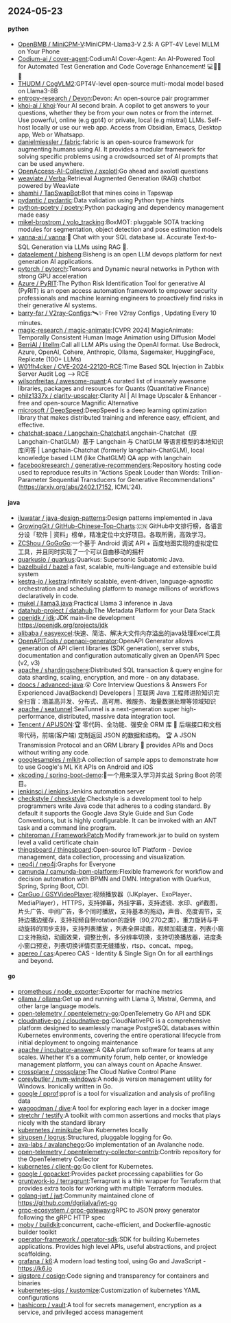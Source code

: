 ## 2024-05-23

#### python
* [OpenBMB / MiniCPM-V](https://github.com/OpenBMB/MiniCPM-V):MiniCPM-Llama3-V 2.5: A GPT-4V Level MLLM on Your Phone
* [Codium-ai / cover-agent](https://github.com/Codium-ai/cover-agent):CodiumAI Cover-Agent: An AI-Powered Tool for Automated Test Generation and Code Coverage Enhancement! 💻🤖🧪🐞
* [THUDM / CogVLM2](https://github.com/THUDM/CogVLM2):GPT4V-level open-source multi-modal model based on Llama3-8B
* [entropy-research / Devon](https://github.com/entropy-research/Devon):Devon: An open-source pair programmer
* [khoj-ai / khoj](https://github.com/khoj-ai/khoj):Your AI second brain. A copilot to get answers to your questions, whether they be from your own notes or from the internet. Use powerful, online (e.g gpt4) or private, local (e.g mistral) LLMs. Self-host locally or use our web app. Access from Obsidian, Emacs, Desktop app, Web or Whatsapp.
* [danielmiessler / fabric](https://github.com/danielmiessler/fabric):fabric is an open-source framework for augmenting humans using AI. It provides a modular framework for solving specific problems using a crowdsourced set of AI prompts that can be used anywhere.
* [OpenAccess-AI-Collective / axolotl](https://github.com/OpenAccess-AI-Collective/axolotl):Go ahead and axolotl questions
* [weaviate / Verba](https://github.com/weaviate/Verba):Retrieval Augmented Generation (RAG) chatbot powered by Weaviate
* [shamhi / TapSwapBot](https://github.com/shamhi/TapSwapBot):Bot that mines coins in Tapswap
* [pydantic / pydantic](https://github.com/pydantic/pydantic):Data validation using Python type hints
* [python-poetry / poetry](https://github.com/python-poetry/poetry):Python packaging and dependency management made easy
* [mikel-brostrom / yolo_tracking](https://github.com/mikel-brostrom/yolo_tracking):BoxMOT: pluggable SOTA tracking modules for segmentation, object detection and pose estimation models
* [vanna-ai / vanna](https://github.com/vanna-ai/vanna):🤖 Chat with your SQL database 📊. Accurate Text-to-SQL Generation via LLMs using RAG 🔄.
* [dataelement / bisheng](https://github.com/dataelement/bisheng):Bisheng is an open LLM devops platform for next generation AI applications.
* [pytorch / pytorch](https://github.com/pytorch/pytorch):Tensors and Dynamic neural networks in Python with strong GPU acceleration
* [Azure / PyRIT](https://github.com/Azure/PyRIT):The Python Risk Identification Tool for generative AI (PyRIT) is an open access automation framework to empower security professionals and machine learning engineers to proactively find risks in their generative AI systems.
* [barry-far / V2ray-Configs](https://github.com/barry-far/V2ray-Configs):🛰️✨ Free V2ray Configs , Updating Every 10 minutes.
* [magic-research / magic-animate](https://github.com/magic-research/magic-animate):[CVPR 2024] MagicAnimate: Temporally Consistent Human Image Animation using Diffusion Model
* [BerriAI / litellm](https://github.com/BerriAI/litellm):Call all LLM APIs using the OpenAI format. Use Bedrock, Azure, OpenAI, Cohere, Anthropic, Ollama, Sagemaker, HuggingFace, Replicate (100+ LLMs)
* [W01fh4cker / CVE-2024-22120-RCE](https://github.com/W01fh4cker/CVE-2024-22120-RCE):Time Based SQL Injection in Zabbix Server Audit Log --> RCE
* [wilsonfreitas / awesome-quant](https://github.com/wilsonfreitas/awesome-quant):A curated list of insanely awesome libraries, packages and resources for Quants (Quantitative Finance)
* [philz1337x / clarity-upscaler](https://github.com/philz1337x/clarity-upscaler):Clarity AI | AI Image Upscaler & Enhancer - free and open-source Magnific Alternative
* [microsoft / DeepSpeed](https://github.com/microsoft/DeepSpeed):DeepSpeed is a deep learning optimization library that makes distributed training and inference easy, efficient, and effective.
* [chatchat-space / Langchain-Chatchat](https://github.com/chatchat-space/Langchain-Chatchat):Langchain-Chatchat（原Langchain-ChatGLM）基于 Langchain 与 ChatGLM 等语言模型的本地知识库问答 | Langchain-Chatchat (formerly langchain-ChatGLM), local knowledge based LLM (like ChatGLM) QA app with langchain
* [facebookresearch / generative-recommenders](https://github.com/facebookresearch/generative-recommenders):Repository hosting code used to reproduce results in "Actions Speak Louder than Words: Trillion-Parameter Sequential Transducers for Generative Recommendations" (https://arxiv.org/abs/2402.17152, ICML'24).

#### java
* [iluwatar / java-design-patterns](https://github.com/iluwatar/java-design-patterns):Design patterns implemented in Java
* [GrowingGit / GitHub-Chinese-Top-Charts](https://github.com/GrowingGit/GitHub-Chinese-Top-Charts):🇨🇳 GitHub中文排行榜，各语言分设「软件 | 资料」榜单，精准定位中文好项目。各取所需，高效学习。
* [ZCShou / GoGoGo](https://github.com/ZCShou/GoGoGo):一个基于 Android 调试 API + 百度地图实现的虚拟定位工具，并且同时实现了一个可以自由移动的摇杆
* [quarkusio / quarkus](https://github.com/quarkusio/quarkus):Quarkus: Supersonic Subatomic Java.
* [bazelbuild / bazel](https://github.com/bazelbuild/bazel):a fast, scalable, multi-language and extensible build system
* [kestra-io / kestra](https://github.com/kestra-io/kestra):Infinitely scalable, event-driven, language-agnostic orchestration and scheduling platform to manage millions of workflows declaratively in code.
* [mukel / llama3.java](https://github.com/mukel/llama3.java):Practical Llama 3 inference in Java
* [datahub-project / datahub](https://github.com/datahub-project/datahub):The Metadata Platform for your Data Stack
* [openjdk / jdk](https://github.com/openjdk/jdk):JDK main-line development https://openjdk.org/projects/jdk
* [alibaba / easyexcel](https://github.com/alibaba/easyexcel):快速、简洁、解决大文件内存溢出的java处理Excel工具
* [OpenAPITools / openapi-generator](https://github.com/OpenAPITools/openapi-generator):OpenAPI Generator allows generation of API client libraries (SDK generation), server stubs, documentation and configuration automatically given an OpenAPI Spec (v2, v3)
* [apache / shardingsphere](https://github.com/apache/shardingsphere):Distributed SQL transaction & query engine for data sharding, scaling, encryption, and more - on any database.
* [doocs / advanced-java](https://github.com/doocs/advanced-java):😮 Core Interview Questions & Answers For Experienced Java(Backend) Developers | 互联网 Java 工程师进阶知识完全扫盲：涵盖高并发、分布式、高可用、微服务、海量数据处理等领域知识
* [apache / seatunnel](https://github.com/apache/seatunnel):SeaTunnel is a next-generation super high-performance, distributed, massive data integration tool.
* [Tencent / APIJSON](https://github.com/Tencent/APIJSON):🏆 零代码、全功能、强安全 ORM 库 🚀 后端接口和文档零代码，前端(客户端) 定制返回 JSON 的数据和结构。 🏆 A JSON Transmission Protocol and an ORM Library 🚀 provides APIs and Docs without writing any code.
* [googlesamples / mlkit](https://github.com/googlesamples/mlkit):A collection of sample apps to demonstrate how to use Google's ML Kit APIs on Android and iOS
* [xkcoding / spring-boot-demo](https://github.com/xkcoding/spring-boot-demo):🚀一个用来深入学习并实战 Spring Boot 的项目。
* [jenkinsci / jenkins](https://github.com/jenkinsci/jenkins):Jenkins automation server
* [checkstyle / checkstyle](https://github.com/checkstyle/checkstyle):Checkstyle is a development tool to help programmers write Java code that adheres to a coding standard. By default it supports the Google Java Style Guide and Sun Code Conventions, but is highly configurable. It can be invoked with an ANT task and a command line program.
* [chiteroman / FrameworkPatch](https://github.com/chiteroman/FrameworkPatch):Modify framework.jar to build on system level a valid certificate chain
* [thingsboard / thingsboard](https://github.com/thingsboard/thingsboard):Open-source IoT Platform - Device management, data collection, processing and visualization.
* [neo4j / neo4j](https://github.com/neo4j/neo4j):Graphs for Everyone
* [camunda / camunda-bpm-platform](https://github.com/camunda/camunda-bpm-platform):Flexible framework for workflow and decision automation with BPMN and DMN. Integration with Quarkus, Spring, Spring Boot, CDI.
* [CarGuo / GSYVideoPlayer](https://github.com/CarGuo/GSYVideoPlayer):视频播放器（IJKplayer、ExoPlayer、MediaPlayer），HTTPS，支持弹幕，外挂字幕，支持滤镜、水印、gif截图，片头广告、中间广告，多个同时播放，支持基本的拖动，声音、亮度调节，支持边播边缓存，支持视频自带rotation的旋转（90,270之类），重力旋转与手动旋转的同步支持，支持列表播放 ，列表全屏动画，视频加载速度，列表小窗口支持拖动，动画效果，调整比例，多分辨率切换，支持切换播放器，进度条小窗口预览，列表切换详情页面无缝播放，rtsp、concat、mpeg。
* [apereo / cas](https://github.com/apereo/cas):Apereo CAS - Identity & Single Sign On for all earthlings and beyond.

#### go
* [prometheus / node_exporter](https://github.com/prometheus/node_exporter):Exporter for machine metrics
* [ollama / ollama](https://github.com/ollama/ollama):Get up and running with Llama 3, Mistral, Gemma, and other large language models.
* [open-telemetry / opentelemetry-go](https://github.com/open-telemetry/opentelemetry-go):OpenTelemetry Go API and SDK
* [cloudnative-pg / cloudnative-pg](https://github.com/cloudnative-pg/cloudnative-pg):CloudNativePG is a comprehensive platform designed to seamlessly manage PostgreSQL databases within Kubernetes environments, covering the entire operational lifecycle from initial deployment to ongoing maintenance
* [apache / incubator-answer](https://github.com/apache/incubator-answer):A Q&A platform software for teams at any scales. Whether it's a community forum, help center, or knowledge management platform, you can always count on Apache Answer.
* [crossplane / crossplane](https://github.com/crossplane/crossplane):The Cloud Native Control Plane
* [coreybutler / nvm-windows](https://github.com/coreybutler/nvm-windows):A node.js version management utility for Windows. Ironically written in Go.
* [google / pprof](https://github.com/google/pprof):pprof is a tool for visualization and analysis of profiling data
* [wagoodman / dive](https://github.com/wagoodman/dive):A tool for exploring each layer in a docker image
* [stretchr / testify](https://github.com/stretchr/testify):A toolkit with common assertions and mocks that plays nicely with the standard library
* [kubernetes / minikube](https://github.com/kubernetes/minikube):Run Kubernetes locally
* [sirupsen / logrus](https://github.com/sirupsen/logrus):Structured, pluggable logging for Go.
* [ava-labs / avalanchego](https://github.com/ava-labs/avalanchego):Go implementation of an Avalanche node.
* [open-telemetry / opentelemetry-collector-contrib](https://github.com/open-telemetry/opentelemetry-collector-contrib):Contrib repository for the OpenTelemetry Collector
* [kubernetes / client-go](https://github.com/kubernetes/client-go):Go client for Kubernetes.
* [google / gopacket](https://github.com/google/gopacket):Provides packet processing capabilities for Go
* [gruntwork-io / terragrunt](https://github.com/gruntwork-io/terragrunt):Terragrunt is a thin wrapper for Terraform that provides extra tools for working with multiple Terraform modules.
* [golang-jwt / jwt](https://github.com/golang-jwt/jwt):Community maintained clone of https://github.com/dgrijalva/jwt-go
* [grpc-ecosystem / grpc-gateway](https://github.com/grpc-ecosystem/grpc-gateway):gRPC to JSON proxy generator following the gRPC HTTP spec
* [moby / buildkit](https://github.com/moby/buildkit):concurrent, cache-efficient, and Dockerfile-agnostic builder toolkit
* [operator-framework / operator-sdk](https://github.com/operator-framework/operator-sdk):SDK for building Kubernetes applications. Provides high level APIs, useful abstractions, and project scaffolding.
* [grafana / k6](https://github.com/grafana/k6):A modern load testing tool, using Go and JavaScript - https://k6.io
* [sigstore / cosign](https://github.com/sigstore/cosign):Code signing and transparency for containers and binaries
* [kubernetes-sigs / kustomize](https://github.com/kubernetes-sigs/kustomize):Customization of kubernetes YAML configurations
* [hashicorp / vault](https://github.com/hashicorp/vault):A tool for secrets management, encryption as a service, and privileged access management
